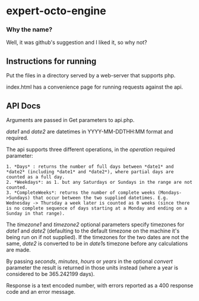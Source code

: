 # expert-octo-engine

### Why the name? 
Well, it was github's suggestion and I liked it, so why not?

## Instructions for running
Put the files in a directory served by a web-server that supports php.

index.html has a convenience page for running requests against the api.

## API Docs

Arguments are passed in Get parameters to api.php.

*date1* and *date2* are datetimes in YYYY-MM-DDTHH:MM format and required.

The api supports three different operations, in the *operation* required parameter:

	1. *Days* : returns the number of full days between *date1* and *date2* (including *date1* and *date2*), where partial days are counted as a full day.
	2. *Weekdays*: as 1. but any Saturdays or Sundays in the range are not counted.
	3. *CompleteWeeks*: returns the number of complete weeks (Mondays->Sundays) that occur between the two supplied datetimes. E.g. Wednesday -> Thursday a week later is counted as 0 weeks (since there is no complete sequence of days starting at a Monday and ending on a Sunday in that range).

The *timezone1* and *timezone2* optional parameters specify timezones for *date1* and *date2* (defaulting to the default timezone on the machine it's being run on if not supplied). If the timezones for the two dates are not the same, *date2* is converted to be in *date1*s timezone before any calculations are made.

By passing *seconds*, *minutes*, *hours* or *years* in the optional *convert* parameter the result is returned in those units instead (where a year is considered to be 365.242199 days).

Response is a text encoded number, with errors reported as a 400 response code and an error message.
